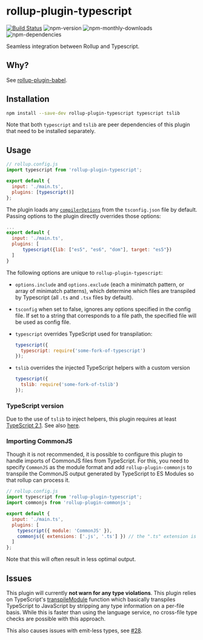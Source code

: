 # rollup-plugin-typescript

[![Build Status](https://travis-ci.org/rollup/rollup-plugin-typescript.svg?branch=master)](https://travis-ci.org/rollup/rollup-plugin-typescript)
![npm-version](https://img.shields.io/npm/v/rollup-plugin-typescript.svg?maxAge=2592000)
![npm-monthly-downloads](https://img.shields.io/npm/dm/rollup-plugin-typescript.svg?maxAge=2592000)
![npm-dependencies](https://img.shields.io/david/rollup/rollup-plugin-typescript.svg?maxAge=2592000)

Seamless integration between Rollup and Typescript.

## Why?

See [rollup-plugin-babel](https://github.com/rollup/rollup-plugin-babel).

## Installation

```bash
npm install --save-dev rollup-plugin-typescript typescript tslib
```

Note that both `typescript` and `tslib` are peer dependencies of this plugin that need to be installed separately.

## Usage

```js
// rollup.config.js
import typescript from 'rollup-plugin-typescript';

export default {
  input: './main.ts',
  plugins: [typescript()]
};
```

The plugin loads any [`compilerOptions`](http://www.typescriptlang.org/docs/handbook/compiler-options.html) from the `tsconfig.json` file by default. Passing options to the plugin directly overrides those options:

```js
...
export default {
  input: './main.ts',
  plugins: [
      typescript({lib: ["es5", "es6", "dom"], target: "es5"})
  ]
}
```

The following options are unique to `rollup-plugin-typescript`:

- `options.include` and `options.exclude` (each a minimatch pattern, or array of minimatch patterns), which determine which files are transpiled by Typescript (all `.ts` and `.tsx` files by default).

- `tsconfig` when set to false, ignores any options specified in the config file. If set to a string that corresponds to a file path, the specified file will be used as config file.

- `typescript` overrides TypeScript used for transpilation:

  ```js
  typescript({
    typescript: require('some-fork-of-typescript')
  });
  ```

- `tslib` overrides the injected TypeScript helpers with a custom version
  ```js
  typescript({
    tslib: require('some-fork-of-tslib')
  });
  ```

### TypeScript version

Due to the use of `tslib` to inject helpers, this plugin requires at least [TypeScript 2.1](https://github.com/Microsoft/TypeScript/wiki/Roadmap#21-december-2016). See also [here](https://blog.mariusschulz.com/2016/12/16/typescript-2-1-external-helpers-library#the-importhelpers-flag-and-tslib).

### Importing CommonJS

Though it is not recommended, it is possible to configure this plugin to handle imports of CommonJS files from TypeScript. For this, you need to specify `CommonJS` as the module format and add `rollup-plugin-commonjs` to transpile the CommonJS output generated by TypeScript to ES Modules so that rollup can process it.

```js
// rollup.config.js
import typescript from 'rollup-plugin-typescript';
import commonjs from 'rollup-plugin-commonjs';

export default {
  input: './main.ts',
  plugins: [
    typescript({ module: 'CommonJS' }),
    commonjs({ extensions: ['.js', '.ts'] }) // the ".ts" extension is required
  ]
};
```

Note that this will often result in less optimal output.

## Issues

This plugin will currently **not warn for any type violations**. This plugin relies on TypeScript's [transpileModule](https://github.com/Microsoft/TypeScript/wiki/Using-the-Compiler-API#a-simple-transform-function) function which basically transpiles TypeScript to JavaScript by stripping any type information on a per-file basis. While this is faster than using the language service, no cross-file type checks are possible with this approach.

This also causes issues with emit-less types, see [#28](https://github.com/rollup/rollup-plugin-typescript/issues/28).

